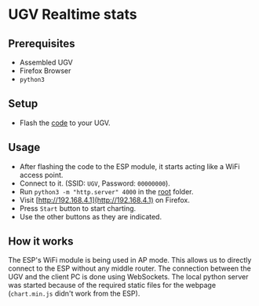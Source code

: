 # UGV Realtime stats

## Prerequisites

- Assembled UGV
- Firefox Browser
- `python3`

## Setup

- Flash the [code](./) to your UGV.

## Usage

- After flashing the code to the ESP module, it starts acting like a WiFi access point.
- Connect to it. (SSID: `UGV`, Password: `00000000`).
- Run `python3 -m "http.server" 4000` in the [root](./) folder.
- Visit [http://192.168.4.1](http://192.168.4.1) on Firefox.
- Press `Start` button to start charting.
- Use the other buttons as they are indicated.

## How it works

The ESP's WiFi module is being used in AP mode. This allows us to directly connect to the ESP without any middle router. The connection between the UGV and the client PC is done using WebSockets. The local python server was started because of the required static files for the webpage (`chart.min.js` didn't work from the ESP).
